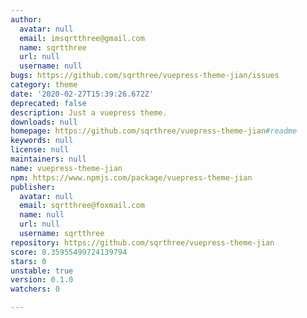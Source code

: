 ```yaml
---
author:
  avatar: null
  email: imsqrtthree@gmail.com
  name: sqrtthree
  url: null
  username: null
bugs: https://github.com/sqrthree/vuepress-theme-jian/issues
category: theme
date: '2020-02-27T15:39:26.672Z'
deprecated: false
description: Just a vuepress theme.
downloads: null
homepage: https://github.com/sqrthree/vuepress-theme-jian#readme
keywords: null
license: null
maintainers: null
name: vuepress-theme-jian
npm: https://www.npmjs.com/package/vuepress-theme-jian
publisher:
  avatar: null
  email: sqrtthree@foxmail.com
  name: null
  url: null
  username: sqrtthree
repository: https://github.com/sqrthree/vuepress-theme-jian
score: 0.35955499724139794
stars: 0
unstable: true
version: 0.1.0
watchers: 0

---
```


